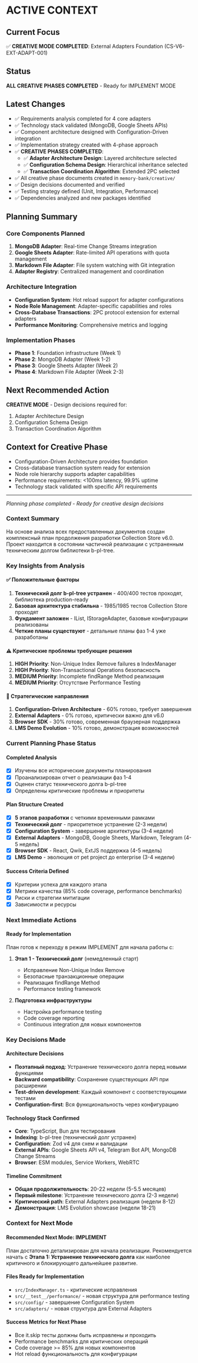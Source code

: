 # ACTIVE CONTEXT

## Current Focus
✅ **CREATIVE MODE COMPLETED**: External Adapters Foundation (CS-V6-EXT-ADAPT-001)

## Status
**ALL CREATIVE PHASES COMPLETED** - Ready for IMPLEMENT MODE

## Latest Changes
- ✅ Requirements analysis completed for 4 core adapters
- ✅ Technology stack validated (MongoDB, Google Sheets APIs)
- ✅ Component architecture designed with Configuration-Driven integration
- ✅ Implementation strategy created with 4-phase approach
- ✅ **CREATIVE PHASES COMPLETED**:
  - ✅ **Adapter Architecture Design**: Layered architecture selected
  - ✅ **Configuration Schema Design**: Hierarchical inheritance selected
  - ✅ **Transaction Coordination Algorithm**: Extended 2PC selected
- ✅ All creative phase documents created in `memory-bank/creative/`
- ✅ Design decisions documented and verified
- ✅ Testing strategy defined (Unit, Integration, Performance)
- ✅ Dependencies analyzed and new packages identified

## Planning Summary

### Core Components Planned
1. **MongoDB Adapter**: Real-time Change Streams integration
2. **Google Sheets Adapter**: Rate-limited API operations with quota management
3. **Markdown File Adapter**: File system watching with Git integration
4. **Adapter Registry**: Centralized management and coordination

### Architecture Integration
- **Configuration System**: Hot reload support for adapter configurations
- **Node Role Management**: Adapter-specific capabilities and roles
- **Cross-Database Transactions**: 2PC protocol extension for external adapters
- **Performance Monitoring**: Comprehensive metrics and logging

### Implementation Phases
- **Phase 1**: Foundation infrastructure (Week 1)
- **Phase 2**: MongoDB Adapter (Week 1-2)
- **Phase 3**: Google Sheets Adapter (Week 2)
- **Phase 4**: Markdown File Adapter (Week 2-3)

## Next Recommended Action
**CREATIVE MODE** - Design decisions required for:
1. Adapter Architecture Design
2. Configuration Schema Design
3. Transaction Coordination Algorithm

## Context for Creative Phase
- Configuration-Driven Architecture provides foundation
- Cross-database transaction system ready for extension
- Node role hierarchy supports adapter capabilities
- Performance requirements: <100ms latency, 99.9% uptime
- Technology stack validated with specific API requirements

---
*Planning phase completed - Ready for creative design decisions*

### Context Summary
На основе анализа всех предоставленных документов создан комплексный план продолжения разработки Collection Store v6.0. Проект находится в состоянии частичной реализации с устраненным техническим долгом библиотеки b-pl-tree.

### Key Insights from Analysis

#### ✅ Положительные факторы
1. **Технический долг b-pl-tree устранен** - 400/400 тестов проходят, библиотека production-ready
2. **Базовая архитектура стабильна** - 1985/1985 тестов Collection Store проходят
3. **Фундамент заложен** - IList, IStorageAdapter, базовые конфигурации реализованы
4. **Четкие планы существуют** - детальные планы фаз 1-4 уже разработаны

#### ⚠️ Критические проблемы требующие решения
1. **HIGH Priority**: Non-Unique Index Remove failures в IndexManager
2. **HIGH Priority**: Non-Transactional Operations безопасность
3. **MEDIUM Priority**: Incomplete findRange Method реализация
4. **MEDIUM Priority**: Отсутствие Performance Testing

#### 🎯 Стратегические направления
1. **Configuration-Driven Architecture** - 60% готово, требует завершения
2. **External Adapters** - 0% готово, критически важно для v6.0
3. **Browser SDK** - 30% готово, современная браузерная поддержка
4. **LMS Demo Evolution** - 10% готово, демонстрация возможностей

### Current Planning Phase Status

#### Completed Analysis
- [x] Изучены все исторические документы планирования
- [x] Проанализирован отчет о реализации фаз 1-4
- [x] Оценен статус технического долга b-pl-tree
- [x] Определены критические проблемы и приоритеты

#### Plan Structure Created
- [x] **5 этапов разработки** с четкими временными рамками
- [x] **Технический долг** - приоритетное устранение (2-3 недели)
- [x] **Configuration System** - завершение архитектуры (3-4 недели)
- [x] **External Adapters** - MongoDB, Google Sheets, Markdown, Telegram (4-5 недель)
- [x] **Browser SDK** - React, Qwik, ExtJS поддержка (4-5 недель)
- [x] **LMS Demo** - эволюция от pet project до enterprise (3-4 недели)

#### Success Criteria Defined
- [x] Критерии успеха для каждого этапа
- [x] Метрики качества (85% code coverage, performance benchmarks)
- [x] Риски и стратегии митигации
- [x] Зависимости и ресурсы

### Next Immediate Actions

#### Ready for Implementation
План готов к переходу в режим IMPLEMENT для начала работы с:

1. **Этап 1 - Технический долг** (немедленный старт)
   - Исправление Non-Unique Index Remove
   - Безопасные транзакционные операции
   - Реализация findRange Method
   - Performance testing framework

2. **Подготовка инфраструктуры**
   - Настройка performance testing
   - Code coverage reporting
   - Continuous integration для новых компонентов

### Key Decisions Made

#### Architecture Decisions
- **Поэтапный подход**: Устранение технического долга перед новыми функциями
- **Backward compatibility**: Сохранение существующих API при расширении
- **Test-driven development**: Каждый компонент с соответствующими тестами
- **Configuration-first**: Вся функциональность через конфигурацию

#### Technology Stack Confirmed
- **Core**: TypeScript, Bun для тестирования
- **Indexing**: b-pl-tree (технический долг устранен)
- **Configuration**: Zod v4 для схем и валидации
- **External APIs**: Google Sheets API v4, Telegram Bot API, MongoDB Change Streams
- **Browser**: ESM modules, Service Workers, WebRTC

#### Timeline Commitment
- **Общая продолжительность**: 20-22 недели (5-5.5 месяцев)
- **Первый milestone**: Устранение технического долга (2-3 недели)
- **Критический path**: External Adapters реализация (недели 8-12)
- **Демонстрация**: LMS Evolution showcase (недели 18-21)

### Context for Next Mode

#### Recommended Next Mode: IMPLEMENT
План достаточно детализирован для начала реализации. Рекомендуется начать с **Этапа 1: Устранение технического долга** как наиболее критичного и блокирующего дальнейшее развитие.

#### Files Ready for Implementation
- `src/IndexManager.ts` - критические исправления
- `src/__test__/performance/` - новая структура для performance testing
- `src/config/` - завершение Configuration System
- `src/adapters/` - новая структура для External Adapters

#### Success Metrics for Next Phase
- Все it.skip тесты должны быть исправлены и проходить
- Performance benchmarks для критических операций
- Code coverage >= 85% для новых компонентов
- Hot reload функциональность для конфигурации
